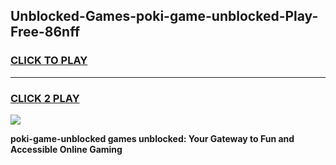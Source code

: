 
## Unblocked-Games-poki-game-unblocked-Play-Free-86nff
<h3>
<a href="https://premium76.site?title=poki-game-unblocked&ref=23A">CLICK TO PLAY</a></h3>
<hr>

<h3>
<a href="https://premium76.site?title=poki-game-unblocked&ref=23A">CLICK 2 PLAY</a>
  
</h3>

<a href="https://premium76.site?title=poki-game-unblocked&ref=23A"><img src="https://clearcache.store/games.png"></a>


**poki-game-unblocked games unblocked: Your Gateway to Fun and Accessible Online Gaming**
